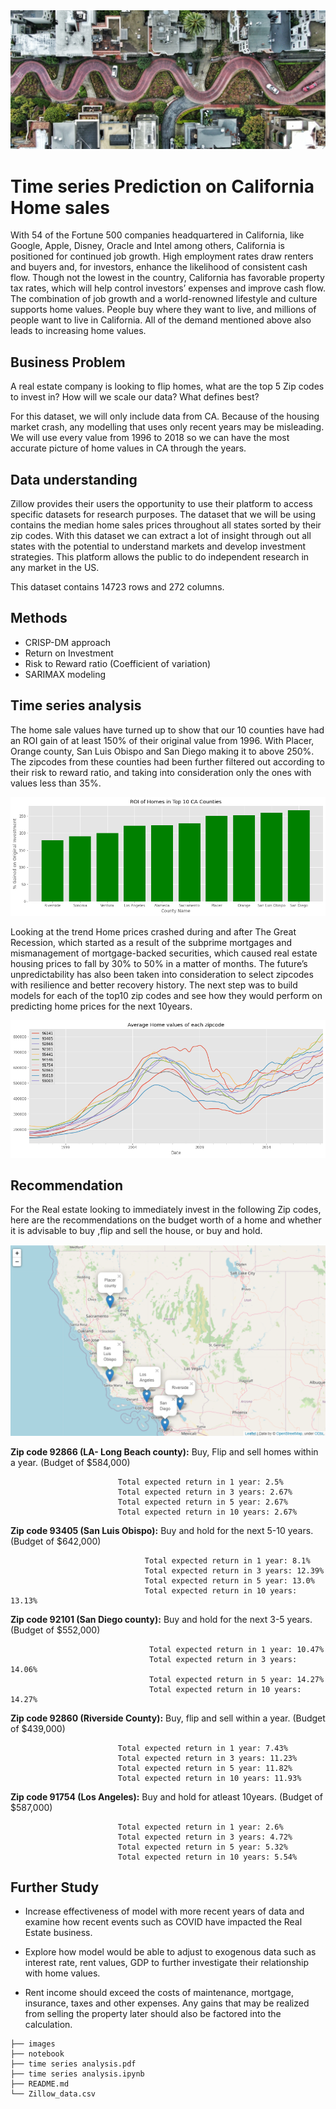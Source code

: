 <img src='https://raw.githubusercontent.com/Milenaafeworki/Time-Series-prediction/main/images/SF.jpg'>

# Time series Prediction on California Home sales

With 54 of the Fortune 500 companies headquartered in California, like Google, Apple, Disney, Oracle and Intel among others, California is positioned for continued job growth. High employment rates draw renters and buyers and, for investors, enhance the likelihood of consistent cash flow. Though not the lowest in the country, California has favorable property tax rates, which will help control investors’ expenses and improve cash flow. The combination of job growth and a world-renowned lifestyle and culture supports home values. People buy where they want to live, and millions of people want to live in California. All of the demand mentioned above also leads to increasing home values.


## Business Problem

A real estate company is looking to flip homes, what are the top 5 Zip codes to invest in? How will we scale our data? What defines best?

For this dataset, we will only include data from CA. Because of the housing market crash, any modelling that uses only recent years may be misleading. We will use every value from 1996 to 2018 so we can have the most accurate picture of home values in CA through the years.


## Data understanding

Zillow provides their users the opportunity to use their platform to access specific datasets for research purposes. The dataset that we will be using contains the median home sales prices throughout all states sorted by their zip codes. With this dataset we can extract a lot of insight through out all states with the potential to understand markets and develop investment strategies. This platform allows the public to do independent research in any market in the US.

This dataset contains 14723 rows and 272 columns.

## Methods

- CRISP-DM approach
- Return on Investment
- Risk to Reward ratio (Coefficient of variation)
- SARIMAX modeling
 
## Time series analysis

The home sale values have turned up to show that our 10 counties have had an ROI gain of at least 150% of their original value from 1996. With Placer, Orange county, San Luis Obispo and San Diego making it to above 250%. The zipcodes from these counties had been further filtered out according to their risk to reward ratio, and taking into consideration only the ones with values less than 35%.


<img src='https://raw.githubusercontent.com/Milenaafeworki/Time-Series-prediction/main/images/ROI.png'>


Looking at the trend Home prices crashed during and after The Great Recession, which started as a result of the subprime mortgages and mismanagement of mortgage-backed securities, which caused real estate housing prices to fall by 30% to 50% in a matter of months. The future’s unpredictability has also been taken into consideration to select zipcodes with resilience and better recovery history. The next step was to build models for each of the top10 zip codes and see how they would perform on predicting home prices for the next 10years.

<img src='https://raw.githubusercontent.com/Milenaafeworki/Time-Series-prediction/main/images/zip%20home%20value.png'>

## Recommendation

For the Real estate looking to immediately invest in the following Zip codes, here are the recommendations on the budget worth of a home and whether it is advisable to buy ,flip and sell the house, or buy and hold.

<img src='https://raw.githubusercontent.com/Milenaafeworki/Time-Series-prediction/main/images/Cali%20map.png'>



**Zip code 92866 (LA- Long Beach county):** Buy, Flip and sell homes within a year. (Budget of $584,000)

                                
                            Total expected return in 1 year: 2.5%
                            Total expected return in 3 years: 2.67%
                            Total expected return in 5 year: 2.67%
                            Total expected return in 10 years: 2.67%
                                
                                
**Zip code 93405 (San Luis Obispo):** Buy and hold for the next 5-10 years. (Budget of $642,000)

                                  Total expected return in 1 year: 8.1%
                                  Total expected return in 3 years: 12.39%          
                                  Total expected return in 5 year: 13.0%
                                  Total expected return in 10 years: 13.13% 
                                  
                                  
**Zip code 92101 (San Diego county):** Buy and hold for the next 3-5 years. (Budget of $552,000)

                                   Total expected return in 1 year: 10.47%
                                   Total expected return in 3 years: 14.06%
                                   Total expected return in 5 year: 14.27%
                                   Total expected return in 10 years: 14.27%

                            
**Zip code 92860 (Riverside County):** Buy, flip and sell within a year. (Budget of $439,000)

                            Total expected return in 1 year: 7.43%
                            Total expected return in 3 years: 11.23%
                            Total expected return in 5 year: 11.82%
                            Total expected return in 10 years: 11.93%

**Zip code 91754 (Los Angeles):** Buy and hold for atleast 10years. (Budget of $587,000)

                            Total expected return in 1 year: 2.6%
                            Total expected return in 3 years: 4.72%
                            Total expected return in 5 year: 5.32%
                            Total expected return in 10 years: 5.54%

       

       
## Further Study

- Increase effectiveness of model with more recent years of data and examine how recent events such as COVID have impacted the Real Estate business.

- Explore how model would be able to adjust to exogenous data such as interest rate, rent values, GDP to further investigate their relationship with home values.

- Rent income should exceed the costs of maintenance, mortgage, insurance, taxes and other expenses. Any gains that may be realized from selling the property later should also be factored into the calculation.

```
├── images
├── notebook
├── time series analysis.pdf
├── time series analysis.ipynb
├── README.md
└── Zillow_data.csv
```


